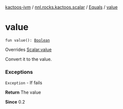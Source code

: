 [kactoos-jvm](../../index.md) / [nnl.rocks.kactoos.scalar](../index.md) / [Equals](index.md) / [value](./value.md)

# value

`fun value(): `[`Boolean`](https://kotlinlang.org/api/latest/jvm/stdlib/kotlin/-boolean/index.html)

Overrides [Scalar.value](../../nnl.rocks.kactoos/-scalar/value.md)

Convert it to the value.

### Exceptions

`Exception` - If fails

**Return**
The value

**Since**
0.2

